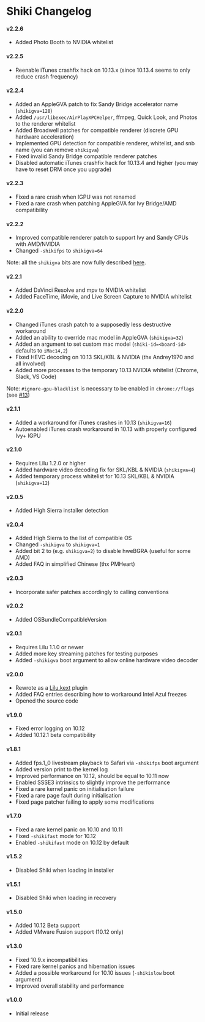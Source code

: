 Shiki Changelog
==================
#### v2.2.6
- Added Photo Booth to NVIDIA whitelist

#### v2.2.5
- Reenable iTunes crashfix hack on 10.13.x (since 10.13.4 seems to only reduce crash frequency)

#### v2.2.4
- Added an AppleGVA patch to fix Sandy Bridge accelerator name (`shikigva=128`)
- Added `/usr/libexec/AirPlayXPCHelper`, ffmpeg, Quick Look, and Photos to the renderer whitelist
- Added Broadwell patches for compatible renderer (discrete GPU hardware acceleration)
- Implemented GPU detection for compatible renderer, whitelist, and snb name (you can remove `shikigva`)
- Fixed invalid Sandy Bridge compatible renderer patches
- Disabled automatic iTunes crashfix hack for 10.13.4 and higher (you may have to reset DRM once you upgrade)

#### v2.2.3
- Fixed a rare crash when IGPU was not renamed
- Fixed a rare crash when patching AppleGVA for Ivy Bridge/AMD compatibility

#### v2.2.2
- Improved compatible renderer patch to support Ivy and Sandy CPUs with AMD/NVIDIA
- Changed `-shikifps` to `shikigva=64`

Note: all the `shikigva` bits are now fully described [here](https://github.com/vit9696/Shiki/blob/master/Shiki/kern_start.cpp#L18).

#### v2.2.1
- Added DaVinci Resolve and mpv to NVIDIA whitelist
- Added FaceTime, iMovie, and Live Screen Capture to NVIDIA whitelist

#### v2.2.0
- Changed iTunes crash patch to a supposedly less destructive workaround
- Added an ability to override mac model in AppleGVA (`shikigva=32`)
- Added an argument to set custom mac model (`shiki-id=<board-id>` defaults to `iMac14,2`)
- Fixed HEVC decoding on 10.13 SKL/KBL & NVIDIA (thx Andrey1970 and all involved)
- Added more processes to the temporary 10.13 NVIDIA whitelist (Chrome, Slack, VS Code)

Note: `#ignore-gpu-blacklist` is necessary to be enabled in `chrome://flags` (see [#13](https://github.com/vit9696/Shiki/issues/13))

#### v2.1.1
- Added a workaround for iTunes crashes in 10.13 (`shikigva=16`)
- Autoenabled iTunes crash workaround in 10.13 with properly configured Ivy+ IGPU

#### v2.1.0
- Requires Lilu 1.2.0 or higher
- Added hardware video decoding fix for SKL/KBL & NVIDIA (`shikigva=4`)
- Added temporary process whitelist for 10.13 SKL/KBL & NVIDIA (`shikigva=12`)

#### v2.0.5
- Added High Sierra installer detection

#### v2.0.4
- Added High Sierra to the list of compatible OS
- Changed `-shikigva` to `shikigva=1`
- Added bit 2 to (e.g. `shikigva=2`) to disable hweBGRA (useful for some AMD)
- Added FAQ in simplified Chinese (thx PMHeart)

#### v2.0.3
- Incorporate safer patches accordingly to calling conventions

#### v2.0.2
- Added OSBundleCompatibleVersion

#### v2.0.1
- Requires Lilu 1.1.0 or newer
- Added more key streaming patches for testing purposes
- Added `-shikigva` boot argument to allow online hardware video decoder

#### v2.0.0
- Rewrote as a [Lilu.kext](https://github.com/vit9696/Lilu) plugin
- Added FAQ entries describing how to workaround Intel Azul freezes
- Opened the source code

#### v1.9.0
- Fixed error logging on 10.12
- Added 10.12.1 beta compatibility

#### v1.8.1
- Added fps.1_0 livestream playback to Safari via `-shikifps` boot argument
- Added version print to the kernel log
- Improved performance on 10.12, should be equal to 10.11 now
- Enabled SSSE3 intrinsics to slightly improve the performance
- Fixed a rare kernel panic on initialisation failure
- Fixed a rare page fault during initialisation
- Fixed page patcher failing to apply some modifications

#### v1.7.0
- Fixed a rare kernel panic on 10.10 and 10.11
- Fixed `-shikifast` mode for 10.12
- Enabled `-shikifast` mode on 10.12 by default

#### v1.5.2
- Disabled Shiki when loading in installer

#### v1.5.1
- Disabled Shiki when loading in recovery

#### v1.5.0
- Added 10.12 Beta support
- Added VMware Fusion support (10.12 only)

#### v1.3.0
- Fixed 10.9.x incompatibilities
- Fixed rare kernel panics and hibernation issues
- Added a possible workaround for 10.10 issues (`-shikislow` boot argument)
- Improved overall stability and performance

#### v1.0.0
- Initial release
